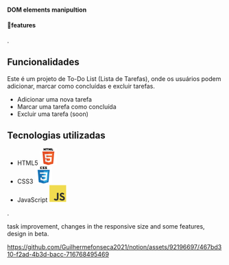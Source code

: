 <h4>DOM elements manipultion </h4>
<h4>🚀features</h4>
.


## Funcionalidades
Este é um projeto de To-Do List (Lista de Tarefas), onde os usuários podem adicionar, marcar como concluídas e excluir tarefas.
- Adicionar uma nova tarefa
- Marcar uma tarefa como concluída
- Excluir uma tarefa (soon)

## Tecnologias utilizadas

- HTML5 <a href="https://www.w3.org/html/" target="_blank" rel="noreferrer"> <img src="https://raw.githubusercontent.com/devicons/devicon/master/icons/html5/html5-original-wordmark.svg" alt="html5" width="40" height="40"/> </a>
- CSS3 <a href="https://www.w3schools.com/css/" target="_blank" rel="noreferrer"> <img src="https://raw.githubusercontent.com/devicons/devicon/master/icons/css3/css3-original-wordmark.svg" alt="css3" width="40" height="40"/> </a>
- JavaScript  <a href="https://developer.mozilla.org/en-US/docs/Web/JavaScript" target="_blank" rel="noreferrer"> <img src="https://raw.githubusercontent.com/devicons/devicon/master/icons/javascript/javascript-original.svg" alt="javascript" width="40" height="40"/> </a>

.
<p> task improvement, changes in the responsive size and some features, design in beta.
</p>

https://github.com/Guilhermefonseca2021/notion/assets/92196697/467bd310-f2ad-4b3d-bacc-716768495469
